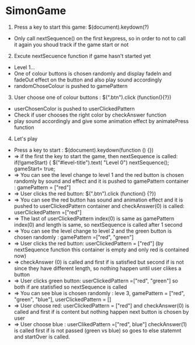 # SimonGame

1. Press a key to start this game: $(document).keydown(?)
- Only call nextSequence() on the first keypress, so in order to not to call it again you shoud track if the game start or not
 
2. Excute nextSecuence function if game hasn't started yet
 - Level 1...
 - One of colour buttons is chosen randomly and display fadeIn and fadeOut effect on the button and also play sound accordingly 
 - randomChoseColour is pushed to gamePattern

3. User choose one of colour buttons : $(".btn").click (function(){?})
- userChosenColor is pushed to userClickedPattern
- Check if user chooses the right color by checkAnswer function
- play sound accordingly and give some animation effect by animatePress function

4. Let's play
-  Press a key to start : $(document).keydown(function () {})
-  => if the first the key to start the game, then nextSequence is called: if(!gameStart) {  $("#level-title").text( "Level 0")  nextSequence(); gameStart= true;
-  => You can see  the level change to level 1 and the red button is chosen randomly by sound and effect and it is pushed to gamePattern container : gamePattern = ["red"]
-  => User clicks the red button: $(".btn").click (function() {?})
-  => You can see the red button has sound and animation effect and it is pushed to userClickedPattern container and checkAnswer(0) is called: userClickedPattern =["red"]
-  => The last of userClickedPattern index(0) is same as gamePattern index(0) and length is same, so nextSequence is called after 1 second
-  => You can see the level change to level 2 and the green button is chosen randomly : gamePattern =["red", "green"]
-  => User clicks the red button: userClickedPattern = ["red"] (by nextSequence function this container is empty and only red is contained now)
-  => checkAnswer (0) is called and first if is satisfied but second if is not since they have different length, so nothing happen until user clikes a button
-  => User clicks green button: userClickedPattern =["red", "green"] so both if are statisfied so nextSequence is called
-  => You can see blue is chosen randomly : leve 3,  gamePattern = ["red", "green", "blue"], userClickedPattern = []
-  => User choose red: userClickedPattern = ["red"] and checkAnswer(0) is called and first if is content but nothing happen next button is chosen by user
-  => User choose blue : userClikedPattern =["red", blue"] checkAnswer(1) is called first if is not passed (green vs blue) so goes to else statemnt and startOver is called.
 
   







 
